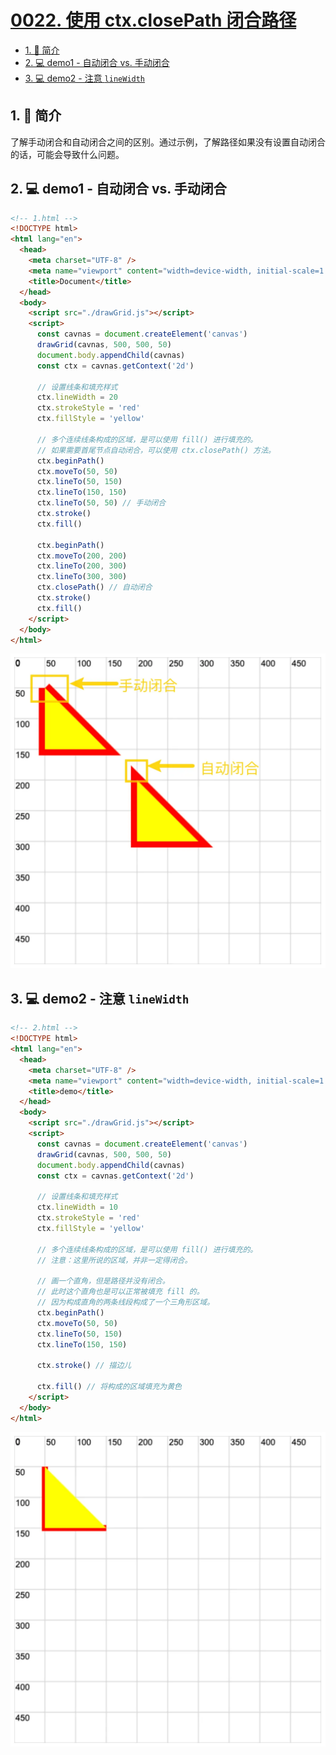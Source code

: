 # [0022. 使用 ctx.closePath 闭合路径](https://github.com/Tdahuyou/TNotes.canvas/tree/main/notes/0022.%20%E4%BD%BF%E7%94%A8%20ctx.closePath%20%E9%97%AD%E5%90%88%E8%B7%AF%E5%BE%84)

<!-- region:toc -->

- [1. 📝 简介](#1--简介)
- [2. 💻 demo1 - 自动闭合 vs. 手动闭合](#2--demo1---自动闭合-vs-手动闭合)
- [3. 💻 demo2 - 注意 `lineWidth`](#3--demo2---注意-linewidth)

<!-- endregion:toc -->

## 1. 📝 简介

了解手动闭合和自动闭合之间的区别。通过示例，了解路径如果没有设置自动闭合的话，可能会导致什么问题。

## 2. 💻 demo1 - 自动闭合 vs. 手动闭合

```html
<!-- 1.html -->
<!DOCTYPE html>
<html lang="en">
  <head>
    <meta charset="UTF-8" />
    <meta name="viewport" content="width=device-width, initial-scale=1.0" />
    <title>Document</title>
  </head>
  <body>
    <script src="./drawGrid.js"></script>
    <script>
      const cavnas = document.createElement('canvas')
      drawGrid(cavnas, 500, 500, 50)
      document.body.appendChild(cavnas)
      const ctx = cavnas.getContext('2d')

      // 设置线条和填充样式
      ctx.lineWidth = 20
      ctx.strokeStyle = 'red'
      ctx.fillStyle = 'yellow'

      // 多个连续线条构成的区域，是可以使用 fill() 进行填充的。
      // 如果需要首尾节点自动闭合，可以使用 ctx.closePath() 方法。
      ctx.beginPath()
      ctx.moveTo(50, 50)
      ctx.lineTo(50, 150)
      ctx.lineTo(150, 150)
      ctx.lineTo(50, 50) // 手动闭合
      ctx.stroke()
      ctx.fill()

      ctx.beginPath()
      ctx.moveTo(200, 200)
      ctx.lineTo(200, 300)
      ctx.lineTo(300, 300)
      ctx.closePath() // 自动闭合
      ctx.stroke()
      ctx.fill()
    </script>
  </body>
</html>
```

![](assets/2024-10-04-00-49-40.png)

## 3. 💻 demo2 - 注意 `lineWidth`

```html
<!-- 2.html -->
<!DOCTYPE html>
<html lang="en">
  <head>
    <meta charset="UTF-8" />
    <meta name="viewport" content="width=device-width, initial-scale=1.0" />
    <title>demo</title>
  </head>
  <body>
    <script src="./drawGrid.js"></script>
    <script>
      const cavnas = document.createElement('canvas')
      drawGrid(cavnas, 500, 500, 50)
      document.body.appendChild(cavnas)
      const ctx = cavnas.getContext('2d')

      // 设置线条和填充样式
      ctx.lineWidth = 10
      ctx.strokeStyle = 'red'
      ctx.fillStyle = 'yellow'

      // 多个连续线条构成的区域，是可以使用 fill() 进行填充的。
      // 注意：这里所说的区域，并非一定得闭合。

      // 画一个直角，但是路径并没有闭合。
      // 此时这个直角也是可以正常被填充 fill 的。
      // 因为构成直角的两条线段构成了一个三角形区域。
      ctx.beginPath()
      ctx.moveTo(50, 50)
      ctx.lineTo(50, 150)
      ctx.lineTo(150, 150)

      ctx.stroke() // 描边儿

      ctx.fill() // 将构成的区域填充为黄色
    </script>
  </body>
</html>
```

![](assets/2024-10-04-00-49-54.png)
